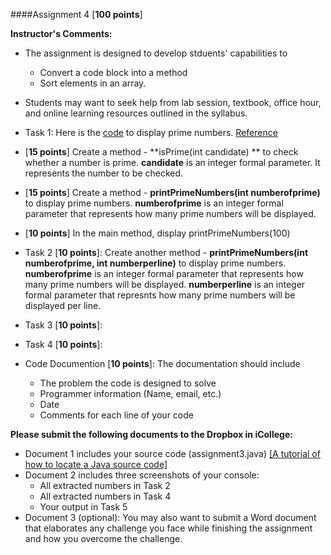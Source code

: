####Assignment 4 [**100 points**]

**Instructor's Comments:** 

+ The assignment is designed to develop stduents' capabilities to 
  + Convert a code block into a method
  + Sort elements in an array.
+ Students may want to seek help from lab session, textbook, office hour, and online learning resources outlined in the syllabus.




+ Task 1: Here is the [code](https://www.dropbox.com/s/mkp5mmcl12i6ic2/Code.pdf?dl=0) to display prime numbers. [Reference](https://www.dropbox.com/s/qefa76sps9avdxp/Ref1.pdf?dl=0)
 + [**15 points**] Create a method - **isPrime(int candidate) ** to check whether a number is prime. **candidate** is an integer formal parameter. It represents the number to be checked.
 + [**15 points**] Create a method - **printPrimeNumbers(int numberofprime)** to display prime numbers. **numberofprime** is an integer formal parameter that represents how many prime numbers will be displayed.
 + [**10 points**] In the main method, display printPrimeNumbers(100)
+ Task 2 [**10 points**]: Create another method - **printPrimeNumbers(int numberofprime, int numberperline)** to display prime numbers. **numberofprime** is an integer formal parameter that represents how many prime numbers will be displayed. **numberperline** is an integer formal parameter that represnts how many prime numbers will be displayed per line.
+ Task 3 [**10 points**]: 
+ Task 4 [**10 points**]: 

+ Code Documention [**10 points**]: The documentation should include
  + The problem the code is designed to solve
  + Programmer information (Name, email, etc.)
  + Date
  + Comments for each line of your code


**Please submit the following documents to  the Dropbox in iCollege:**
+ Document 1 includes your source code (assignment3.java) [[A tutorial of how to locate a Java source code]](https://www.dropbox.com/s/422i7tz3zz17ay3/Locate%20a%20Java%20Source%20Code.pdf?dl=0)
+ Document 2 includes three screenshots of your console:
  + All extracted numbers in Task 2
  + All extracted numbers in Task 4
  + Your output in Task 5
+ Document 3 (optional): You may also want to submit a Word document that elaborates any challenge you face while finishing the assignment and how you overcome the challenge.


